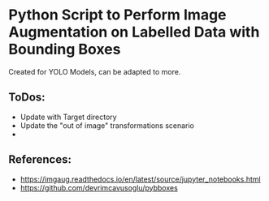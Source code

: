 # Python Script to Perform Image Augmentation on Labelled Data with Bounding Boxes

Created for YOLO Models, can be adapted to more.

## ToDos:

- Update with Target directory
- Update the "out of image" transformations scenario
-


## References:

- https://imgaug.readthedocs.io/en/latest/source/jupyter_notebooks.html
- https://github.com/devrimcavusoglu/pybboxes
